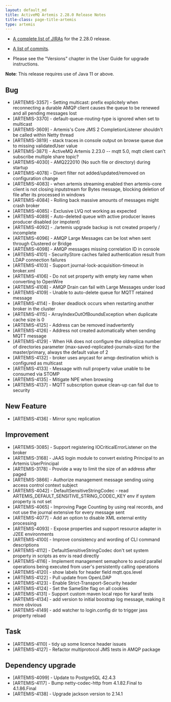 ```yaml
---
layout: default_md
title: ActiveMQ Artemis 2.28.0 Release Notes
title-class: page-title-artemis
type: artemis
---
```


 - [A complete list of JIRAs](https://issues.apache.org/jira/secure/ReleaseNote.jspa?version=12352523&projectId=12315920) for the 2.28.0 release.

 - [A list of commits](commit-report-2.28.0).

 - Please see the "Versions" chapter in the User Guide for upgrade instructions.

**Note**: This release requires use of Java 11 or above.

## Bug
 * [ARTEMIS-3357] - Setting multicast: prefix explicitely when reconnecting a durable AMQP client causes the queue to be renewed and all pending messages lost
 * [ARTEMIS-3370] - default-queue-routing-type is ignored when set to multicast
 * [ARTEMIS-3609] - Artemis's Core JMS 2 CompletionListener shouldn't be called within Netty thread
 * [ARTEMIS-3819] - stack traces in console output on browse queue due to missing validatedUser value
 * [ARTEMIS-3871] - ActiveMQ Artemis 2.23.0 -- mqtt 5.0, mqtt client can't subscribe multiple share topic?
 * [ARTEMIS-4030] - AMQ222010 (No such file or directory) during startup
 * [ARTEMIS-4078] - Divert filter not added/updated/removed on configuration change
 * [ARTEMIS-4083] - when artemis streaming enabled then artemis-core client is not closing inputstream for Bytes message, blocking deletion of file after its processed in windows
 * [ARTEMIS-4084] - Rolling back massive amounts of messages might crash broker
 * [ARTEMIS-4085] - Exclusive LVQ not working as expected
 * [ARTEMIS-4089] - Auto-deleted queue with active producer leaves producer disabled (or impotent)
 * [ARTEMIS-4092] - ./artemis upgrade backup is not created properly / incomplete
 * [ARTEMIS-4096] - AMQP Large Messages can be lost when sent through Clustered or Bridge
 * [ARTEMIS-4098] - AMQP messages missing correlation ID in console
 * [ARTEMIS-4101] - SecurityStore caches failed authentication result from LDAP connection failures
 * [ARTEMIS-4103] - Support journal-lock-acquisition-timeout in broker.xml
 * [ARTEMIS-4106] - Do not set property with empty key name when converting to OpenWire
 * [ARTEMIS-4108] - AMQP Drain can fail with Large Messages under load
 * [ARTEMIS-4109] - Unable to auto-delete queue for MQTT retained message
 * [ARTEMIS-4114] - Broker deadlock occurs when restarting another broker in the cluster
 * [ARTEMIS-4115] - ArrayIndexOutOfBoundsException when duplicate cache size is 0
 * [ARTEMIS-4125] - Address can be removed inadvertently
 * [ARTEMIS-4126] - Address not created automatically when sending MQTT message
 * [ARTEMIS-4129] - When HA does not configure the oldreplica number of directories parameter (max-saved-replicated-journals-size) for the master/primary, always the default value of 2
 * [ARTEMIS-4132] - broker uses anycast for amqp destination which is configured as multicast
 * [ARTEMIS-4133] - Message with null property value unable to be consumed via STOMP
 * [ARTEMIS-4135] - Mitigate NPE when browsing
 * [ARTEMIS-4137] - MQTT subscription queue clean-up can fail due to security

## New Feature
 * [ARTEMIS-4136] - Mirror sync replication

## Improvement
 * [ARTEMIS-3085] - Support registering IOCriticalErrorListener on the broker
 * [ARTEMIS-3168] - JAAS login module to convert existing Principal to an Artemis UserPrincipal
 * [ARTEMIS-3178] - Provide a way to limit the size of an address after paged
 * [ARTEMIS-3866] - Authorize management message sending using access control context subject
 * [ARTEMIS-4042] - DefaultSensitiveStringCodec - read ARTEMIS_DEFAULT_SENSITIVE_STRING_CODEC_KEY env if system property is not set
 * [ARTEMIS-4065] - Improving Page Counting by using real records, and not use the journal extensive for every message sent
 * [ARTEMIS-4077] - Add an option to disable XML external entity processing
 * [ARTEMIS-4093] - Expose properties and support resource adapter in J2EE environments
 * [ARTEMIS-4100] - Improve consistency and wording of CLI command descriptions
 * [ARTEMIS-4112] - DefaultSensitiveStringCodec don't set system property in scripts as env is read directly
 * [ARTEMIS-4116] - Implement management semaphore to avoid parallel operations being executed from user's persistently calling operations
 * [ARTEMIS-4120] - show labels for header field mqtt.qos.level
 * [ARTEMIS-4122] - Pull update from OpenLDAP
 * [ARTEMIS-4123] - Enable Strict-Transport-Security header
 * [ARTEMIS-4124] - Set the SameSite flag on all cookies
 * [ARTEMIS-4131] - Support custom maven local repo for karaf tests
 * [ARTEMIS-4134] - add version to initial boostrap log message, making it more obvious
 * [ARTEMIS-4149] - add watcher to login.config dir to trigger jass property reload

## Task
 * [ARTEMIS-4110] - tidy up some licence header issues
 * [ARTEMIS-4127] - Refactor multiprotocol JMS tests in AMQP package

## Dependency upgrade
 * [ARTEMIS-4099] - Update to PostgreSQL 42.4.3
 * [ARTEMIS-4117] - Bump netty-codec-http from 4.1.82.Final to 4.1.86.Final
 * [ARTEMIS-4138] - Upgrade jackson version to 2.14.1

